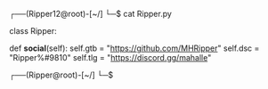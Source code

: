 ┌──(Ripper12@root)-[~/]
└─$ cat Ripper.py

class Ripper:

def  __social__(self):
 self.gtb = "https://github.com/MHRipper"
 self.dsc = "Ripper%#9810"
 self.tlg = "https://discord.gg/mahalle"
  
 ┌──(Ripper@root)-[~/]
 └─$
